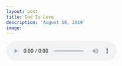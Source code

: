 ```yaml
---
layout: post
title: God Is Love
description: 'August 18, 2019'
image:
---
```


<audio controls preload="metadata">
  <source src="https://docs.google.com/uc?export=open&id=10HwFSKS-q5YnH2ql2x4I1Si4lLfx2Rn-" type="audio/mp3">
Your browser does not support the audio element.
</audio>
